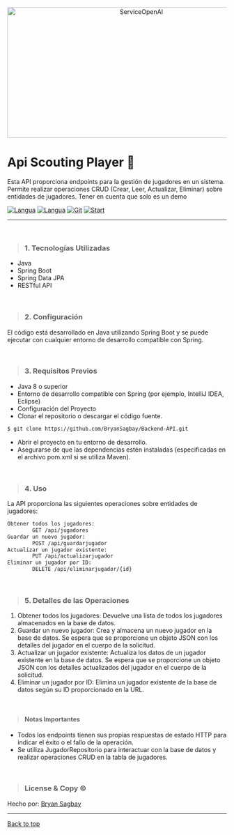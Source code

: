 <div align="center" id="top"> 
  <img src="https://www.tutofox.com/wp-content/uploads/2023/02/Full.png"  height="300" width="600" alt="ServiceOpenAI" />
</div>

# Api Scouting Player 🔭 
Esta API proporciona endpoints para la gestión de jugadores en un sistema. Permite realizar operaciones CRUD (Crear, Leer, Actualizar, Eliminar) sobre entidades de jugadores.
Tener en cuenta que solo es un demo


[![Langua](https://img.shields.io/badge/SpringBoot-white?logo=Spring)](https://img.shields.io/badge/SpringBoot-purple?logo=Spring) [![Langua](https://img.shields.io/github/languages/count/BryanSagbay/Backend-API?color=c90e21 "Langua")](https://img.shields.io/github/languages/count/BryanSagbay/Backend-API?color=c90e21 "Langua") [![Git](https://img.shields.io/github/repo-size/bryansagbay/Backend-API?color=56BEB8 "Gut")](https://img.shields.io/github/repo-size/bryansagbay/Backend-API?color=56BEB8 "Gut") [![Start](https://img.shields.io/github/stars/bryansagbay/Backend-API?color=blue "Start")](https://img.shields.io/github/stars/bryansagbay/Backend-API?color=blue "Start") 

</p>


<hr> 

<br>

> ### 1. Tecnologías Utilizadas 
- Java
- Spring Boot
- Spring Data JPA
- RESTful API

<br>







> ### 2. Configuración
El código está desarrollado en Java utilizando Spring Boot y se puede ejecutar con cualquier entorno de desarrollo compatible con Spring.

<br>

>### 3. Requisitos Previos
- Java 8 o superior
- Entorno de desarrollo compatible con Spring (por ejemplo, IntelliJ IDEA, Eclipse)
- Configuración del Proyecto
- Clonar el repositorio o descargar el código fuente.
```bash
$ git clone https://github.com/BryanSagbay/Backend-API.git
```
- Abrir el proyecto en tu entorno de desarrollo.
- Asegurarse de que las dependencias estén instaladas (especificadas en el archivo pom.xml si se utiliza Maven).

<br>

>### 4. Uso
La API proporciona las siguientes operaciones sobre entidades de jugadores:
```bash
Obtener todos los jugadores:
		GET /api/jugadores
Guardar un nuevo jugador: 
		POST /api/guardarjugador
Actualizar un jugador existente:
		PUT /api/actualizarjugador
Eliminar un jugador por ID: 
		DELETE /api/eliminarjugador/{id}
```

<br>

>### 5. Detalles de las Operaciones
1. Obtener todos los jugadores: Devuelve una lista de todos los jugadores almacenados en la base de datos.
2. Guardar un nuevo jugador: Crea y almacena un nuevo jugador en la base de datos. Se espera que se proporcione un objeto JSON con los detalles del jugador en el cuerpo de la solicitud.
3. Actualizar un jugador existente: Actualiza los datos de un jugador existente en la base de datos. Se espera que se proporcione un objeto JSON con los detalles actualizados del jugador en el cuerpo de la solicitud.
4. Eliminar un jugador por ID: Elimina un jugador existente de la base de datos según su ID proporcionado en la URL.

<br> 

>#### Notas Importantes
- Todos los endpoints tienen sus propias respuestas de estado HTTP para indicar el éxito o el fallo de la operación.
- Se utiliza JugadorRepositorio para interactuar con la base de datos y realizar operaciones CRUD en la tabla de jugadores.


<br>


> ### License & Copy &copy;

Hecho por: <a href="https://github.com/BryanSagbayt" target="_blank">Bryan Sagbay</a>


------------

<a href="#top">Back to top</a>
